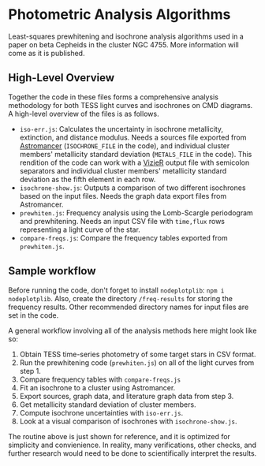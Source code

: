 # Photometric Analysis Algorithms

Least-squares prewhitening and isochrone analysis algorithms used in a paper on beta Cepheids in the cluster NGC 4755. More information will come as it is published.

## High-Level Overview
Together the code in these files forms a comprehensive analysis methodology for both TESS light curves and isochrones on CMD diagrams. A high-level overview of the files is as follows.

* `iso-err.js`: Calculates the uncertainty in isochrone metallicity, extinction, and distance modulus. Needs a sources file exported from [Astromancer](https://astromancer.skynet.unc.edu/cluster) (`ISOCHRONE_FILE` in the code), and individual cluster members' metallicity standard deviation (`METALS_FILE` in the code). This rendition of the code can work with a [VizieR](https://vizier.cds.unistra.fr/) output file with semicolon separators and individual cluster members' metallicity standard deviation as the fifth element in each row.
* `isochrone-show.js`: Outputs a comparison of two different isochrones based on the input files. Needs the graph data export files from Astromancer.
* `prewhiten.js`: Frequency analysis using the Lomb-Scargle periodogram and prewhitening. Needs an input CSV file with `time,flux` rows representing a light curve of the star.
* `compare-freqs.js`: Compare the frequency tables exported from `prewhiten.js`.

## Sample workflow

Before running the code, don't forget to install `nodeplotplib`: `npm i nodeplotplib`. Also, create the directory `/freq-results` for storing the frequency results. Other recommended directory names for input files are set in the code.

A general workflow involving all of the analysis methods here might look like so:

1. Obtain TESS time-series photometry of some target stars in CSV format.
2. Run the prewhitening code (`prewhiten.js`) on all of the light curves from step 1.
3. Compare frequency tables with `compare-freqs.js`
4. Fit an isochrone to a cluster using Astromancer.
5. Export sources, graph data, and literature graph data from step 3.
6. Get metallicity standard deviation of cluster members.
7. Compute isochrone uncertainties with `iso-err.js`.
8. Look at a visual comparison of isochrones with `isochrone-show.js`.

The routine above is just shown for reference, and it is optimized for simplicity and convienience. In reality, many verifications, other checks, and further research would need to be done to scientifically interpret the results.

